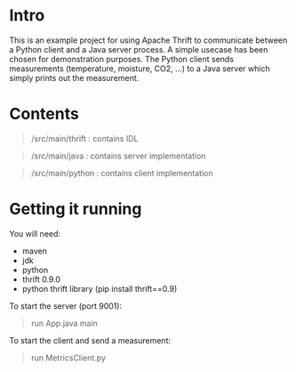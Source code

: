 Intro
=====
This is an example project for using Apache Thrift to communicate between a Python client and a Java server process. A simple usecase has been chosen for demonstration purposes. The Python client sends measurements (temperature, moisture, CO2, ...) to a Java server which simply prints out the measurement.

Contents
========
> /src/main/thrift : contains IDL

> /src/main/java : contains server implementation

> /src/main/python : contains client implementation

Getting it running
==================

You will need:

+ maven
+ jdk
+ python
+ thrift 0.9.0
+ python thrift library (pip install thrift==0.9)

To start the server (port 9001):

> run App.java main

To start the client and send a measurement:

> run MetricsClient.py
